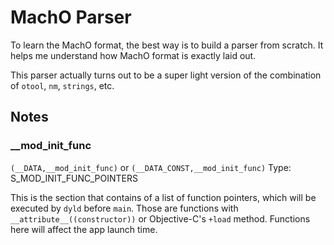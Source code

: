 # MachO Parser
To learn the MachO format, the best way is to build a parser from scratch. It helps me understand how MachO format is exactly laid out.

This parser actually turns out to be a super light version of the combination of  `otool`, `nm`, `strings`, etc.

## Notes
### __mod_init_func
`(__DATA,__mod_init_func)` or `(__DATA_CONST,__mod_init_func)`
Type: S_MOD_INIT_FUNC_POINTERS

This is the section that contains of a list of function pointers, which will be executed by `dyld` before `main`. Those are functions with `__attribute__((constructor))` or Objective-C's `+load` method. Functions here will affect the app launch time.

